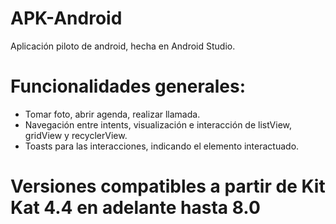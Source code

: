 # APK-Android
Aplicación piloto de android, hecha en Android Studio.
# Funcionalidades generales:
- Tomar foto, abrir agenda, realizar llamada.
- Navegación entre intents, visualización e interacción de listView, gridView y recyclerView.
- Toasts para las interacciones, indicando el elemento interactuado.
# Versiones compatibles a partir de Kit Kat 4.4 en adelante hasta 8.0
